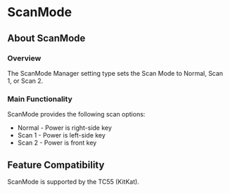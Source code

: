 # ScanMode

## About ScanMode

### Overview
The ScanMode Manager setting type sets the Scan Mode to Normal, Scan 1, or Scan 2.

### Main Functionality

ScanMode provides the following scan options:

* Normal - Power is right-side key
* Scan 1 - Power is left-side key
* Scan 2 - Power is front key

## Feature Compatibility
ScanMode is supported by the TC55 (KitKat).